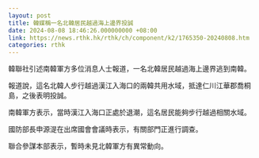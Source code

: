 ```yaml
---
layout: post
title: 韓媒稱一名北韓居民越過海上邊界投誠
date: 2024-08-08 18:46:26.000000000 +08:00
link: https://news.rthk.hk/rthk/ch/component/k2/1765350-20240808.htm
categories: rthk
---
```


韓聯社引述南韓軍方多位消息人士報道，一名北韓居民越過海上邊界逃到南韓。

報道說，這名北韓人步行越過漢江入海口的兩韓共用水域，抵達仁川江華郡喬桐島，之後表明投誠。

南韓軍方表示，當時漢江入海口正處於退潮，這名居民能夠步行越過相關水域。

國防部長申源湜在出席國會會議時表示，有關部門正進行調查。

聯合參謀本部表示，暫時未見北韓軍方有異常動向。
